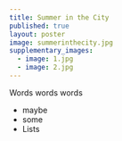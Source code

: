 ```yaml
---
title: Summer in the City
published: true
layout: poster
image: summerinthecity.jpg
supplementary_images: 
  - image: 1.jpg
  - image: 2.jpg
---
```


Words words words

* maybe
* some 
* Lists